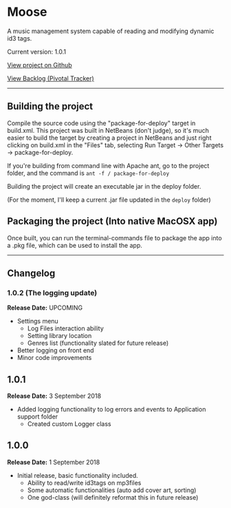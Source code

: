 # Moose
A music management system capable of reading and modifying dynamic id3 tags.

Current version:  1.0.1  

[View project on Github](https://www.github.com/mpfthprblmtq/moose)

[View Backlog (Pivotal Tracker)](https://www.pivotaltracker.com/n/projects/2194861)

---

## Building the project

Compile the source code using the "package-for-deploy" target in build.xml.  This project was built in NetBeans (don't judge), so it's much easier to build the target by creating a project in NetBeans and just right clicking on build.xml in the "Files" tab, selecting Run Target -> Other Targets -> package-for-deploy.

If you're building from command line with Apache ant, go to the project folder, and the command is `ant -f / package-for-deploy`

Building the project will create an executable jar in the deploy folder.

(For the moment, I'll keep a current .jar file updated in the `deploy` folder)

## Packaging the project (Into native MacOSX app)

Once built, you can run the terminal-commands file to package the app into a .pkg file, which can be used to install the app.

---

## Changelog

### 1.0.2 (The logging update)

**Release Date:** UPCOMING

- Settings menu
  - Log Files interaction ability
  - Setting library location
  - Genres list (functionality slated for future release)
- Better logging on front end
- Minor code improvements

## 1.0.1

**Release Date:** 3 September 2018

- Added logging functionality to log errors and events to Application support folder
  - Created custom Logger class


## 1.0.0

**Release Date:** 1 September 2018

- Initial release, basic functionality included.
  - Ability to read/write id3tags on mp3files
  - Some automatic functionalities (auto add cover art, sorting)
  - One god-class (will definitely reformat this in future release)
